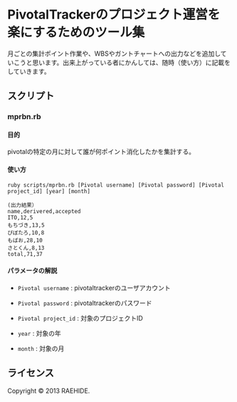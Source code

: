 PivotalTrackerのプロジェクト運営を楽にするためのツール集
======================
月ごとの集計ポイント作業や、WBSやガントチャートへの出力などを追加していこうと思います。出来上がっている者にかんしては、随時（使い方）に記載をしていきます。
 
スクリプト
------
### mprbn.rb ###

#### 目的 ####
 pivotalの特定の月に対して誰が何ポイント消化したかを集計する。

#### 使い方 ####
    ruby scripts/mprbn.rb [Pivotal username] [Pivotal password] [Pivotal project_id] [year] [month]

    (出力結果）
    name,derivered,accepted
    ITO,12,5
    もちづき,13,5
    ぴぼたろ,10,8
    もばお,28,10
    さとくん,8,13
    total,71,37
    
#### パラメータの解説 ####
+   `Pivotal username` :
    pivotaltrackerのユーザアカウント
 
+   `Pivotal password` :
    pivotaltrackerのパスワード
 
+   `Pivotal project_id` :
    対象のプロジェクトID
 
+   `year` :
    対象の年
    
+   `month` :
    対象の月
 
ライセンス
----------
Copyright &copy; 2013 RAEHIDE.
 
[RAWHIDE.]: http://raw-hide.co.jp

